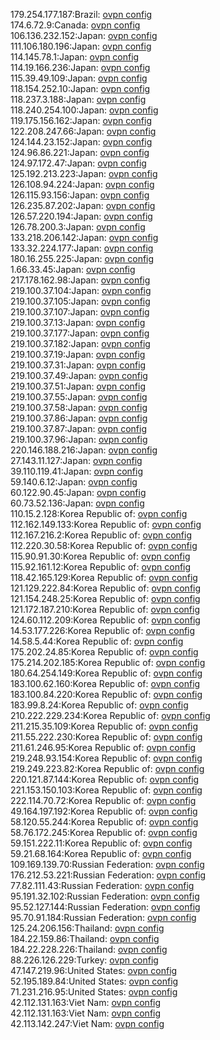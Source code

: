 179.254.177.187:Brazil: [ovpn config](vpn/179_254_177_187.ovpn)  
174.6.72.9:Canada: [ovpn config](vpn/174_6_72_9.ovpn)  
106.136.232.152:Japan: [ovpn config](vpn/106_136_232_152.ovpn)  
111.106.180.196:Japan: [ovpn config](vpn/111_106_180_196.ovpn)  
114.145.78.1:Japan: [ovpn config](vpn/114_145_78_1.ovpn)  
114.19.166.236:Japan: [ovpn config](vpn/114_19_166_236.ovpn)  
115.39.49.109:Japan: [ovpn config](vpn/115_39_49_109.ovpn)  
118.154.252.10:Japan: [ovpn config](vpn/118_154_252_10.ovpn)  
118.237.3.188:Japan: [ovpn config](vpn/118_237_3_188.ovpn)  
118.240.254.100:Japan: [ovpn config](vpn/118_240_254_100.ovpn)  
119.175.156.162:Japan: [ovpn config](vpn/119_175_156_162.ovpn)  
122.208.247.66:Japan: [ovpn config](vpn/122_208_247_66.ovpn)  
124.144.23.152:Japan: [ovpn config](vpn/124_144_23_152.ovpn)  
124.96.86.221:Japan: [ovpn config](vpn/124_96_86_221.ovpn)  
124.97.172.47:Japan: [ovpn config](vpn/124_97_172_47.ovpn)  
125.192.213.223:Japan: [ovpn config](vpn/125_192_213_223.ovpn)  
126.108.94.224:Japan: [ovpn config](vpn/126_108_94_224.ovpn)  
126.115.93.156:Japan: [ovpn config](vpn/126_115_93_156.ovpn)  
126.235.87.202:Japan: [ovpn config](vpn/126_235_87_202.ovpn)  
126.57.220.194:Japan: [ovpn config](vpn/126_57_220_194.ovpn)  
126.78.200.3:Japan: [ovpn config](vpn/126_78_200_3.ovpn)  
133.218.206.142:Japan: [ovpn config](vpn/133_218_206_142.ovpn)  
133.32.224.177:Japan: [ovpn config](vpn/133_32_224_177.ovpn)  
180.16.255.225:Japan: [ovpn config](vpn/180_16_255_225.ovpn)  
1.66.33.45:Japan: [ovpn config](vpn/1_66_33_45.ovpn)  
217.178.162.98:Japan: [ovpn config](vpn/217_178_162_98.ovpn)  
219.100.37.104:Japan: [ovpn config](vpn/219_100_37_104.ovpn)  
219.100.37.105:Japan: [ovpn config](vpn/219_100_37_105.ovpn)  
219.100.37.107:Japan: [ovpn config](vpn/219_100_37_107.ovpn)  
219.100.37.13:Japan: [ovpn config](vpn/219_100_37_13.ovpn)  
219.100.37.177:Japan: [ovpn config](vpn/219_100_37_177.ovpn)  
219.100.37.182:Japan: [ovpn config](vpn/219_100_37_182.ovpn)  
219.100.37.19:Japan: [ovpn config](vpn/219_100_37_19.ovpn)  
219.100.37.31:Japan: [ovpn config](vpn/219_100_37_31.ovpn)  
219.100.37.49:Japan: [ovpn config](vpn/219_100_37_49.ovpn)  
219.100.37.51:Japan: [ovpn config](vpn/219_100_37_51.ovpn)  
219.100.37.55:Japan: [ovpn config](vpn/219_100_37_55.ovpn)  
219.100.37.58:Japan: [ovpn config](vpn/219_100_37_58.ovpn)  
219.100.37.86:Japan: [ovpn config](vpn/219_100_37_86.ovpn)  
219.100.37.87:Japan: [ovpn config](vpn/219_100_37_87.ovpn)  
219.100.37.96:Japan: [ovpn config](vpn/219_100_37_96.ovpn)  
220.146.188.216:Japan: [ovpn config](vpn/220_146_188_216.ovpn)  
27.143.11.127:Japan: [ovpn config](vpn/27_143_11_127.ovpn)  
39.110.119.41:Japan: [ovpn config](vpn/39_110_119_41.ovpn)  
59.140.6.12:Japan: [ovpn config](vpn/59_140_6_12.ovpn)  
60.122.90.45:Japan: [ovpn config](vpn/60_122_90_45.ovpn)  
60.73.52.136:Japan: [ovpn config](vpn/60_73_52_136.ovpn)  
110.15.2.128:Korea Republic of: [ovpn config](vpn/110_15_2_128.ovpn)  
112.162.149.133:Korea Republic of: [ovpn config](vpn/112_162_149_133.ovpn)  
112.167.216.2:Korea Republic of: [ovpn config](vpn/112_167_216_2.ovpn)  
112.220.30.58:Korea Republic of: [ovpn config](vpn/112_220_30_58.ovpn)  
115.90.91.30:Korea Republic of: [ovpn config](vpn/115_90_91_30.ovpn)  
115.92.161.12:Korea Republic of: [ovpn config](vpn/115_92_161_12.ovpn)  
118.42.165.129:Korea Republic of: [ovpn config](vpn/118_42_165_129.ovpn)  
121.129.222.84:Korea Republic of: [ovpn config](vpn/121_129_222_84.ovpn)  
121.154.248.25:Korea Republic of: [ovpn config](vpn/121_154_248_25.ovpn)  
121.172.187.210:Korea Republic of: [ovpn config](vpn/121_172_187_210.ovpn)  
124.60.112.209:Korea Republic of: [ovpn config](vpn/124_60_112_209.ovpn)  
14.53.177.226:Korea Republic of: [ovpn config](vpn/14_53_177_226.ovpn)  
14.58.5.44:Korea Republic of: [ovpn config](vpn/14_58_5_44.ovpn)  
175.202.24.85:Korea Republic of: [ovpn config](vpn/175_202_24_85.ovpn)  
175.214.202.185:Korea Republic of: [ovpn config](vpn/175_214_202_185.ovpn)  
180.64.254.149:Korea Republic of: [ovpn config](vpn/180_64_254_149.ovpn)  
183.100.62.160:Korea Republic of: [ovpn config](vpn/183_100_62_160.ovpn)  
183.100.84.220:Korea Republic of: [ovpn config](vpn/183_100_84_220.ovpn)  
183.99.8.24:Korea Republic of: [ovpn config](vpn/183_99_8_24.ovpn)  
210.222.229.234:Korea Republic of: [ovpn config](vpn/210_222_229_234.ovpn)  
211.215.35.109:Korea Republic of: [ovpn config](vpn/211_215_35_109.ovpn)  
211.55.222.230:Korea Republic of: [ovpn config](vpn/211_55_222_230.ovpn)  
211.61.246.95:Korea Republic of: [ovpn config](vpn/211_61_246_95.ovpn)  
219.248.93.154:Korea Republic of: [ovpn config](vpn/219_248_93_154.ovpn)  
219.249.223.82:Korea Republic of: [ovpn config](vpn/219_249_223_82.ovpn)  
220.121.87.144:Korea Republic of: [ovpn config](vpn/220_121_87_144.ovpn)  
221.153.150.103:Korea Republic of: [ovpn config](vpn/221_153_150_103.ovpn)  
222.114.70.72:Korea Republic of: [ovpn config](vpn/222_114_70_72.ovpn)  
49.164.197.192:Korea Republic of: [ovpn config](vpn/49_164_197_192.ovpn)  
58.120.55.244:Korea Republic of: [ovpn config](vpn/58_120_55_244.ovpn)  
58.76.172.245:Korea Republic of: [ovpn config](vpn/58_76_172_245.ovpn)  
59.151.222.11:Korea Republic of: [ovpn config](vpn/59_151_222_11.ovpn)  
59.21.68.164:Korea Republic of: [ovpn config](vpn/59_21_68_164.ovpn)  
109.169.139.70:Russian Federation: [ovpn config](vpn/109_169_139_70.ovpn)  
176.212.53.221:Russian Federation: [ovpn config](vpn/176_212_53_221.ovpn)  
77.82.111.43:Russian Federation: [ovpn config](vpn/77_82_111_43.ovpn)  
95.191.32.102:Russian Federation: [ovpn config](vpn/95_191_32_102.ovpn)  
95.52.127.144:Russian Federation: [ovpn config](vpn/95_52_127_144.ovpn)  
95.70.91.184:Russian Federation: [ovpn config](vpn/95_70_91_184.ovpn)  
125.24.206.156:Thailand: [ovpn config](vpn/125_24_206_156.ovpn)  
184.22.159.86:Thailand: [ovpn config](vpn/184_22_159_86.ovpn)  
184.22.228.226:Thailand: [ovpn config](vpn/184_22_228_226.ovpn)  
88.226.126.229:Turkey: [ovpn config](vpn/88_226_126_229.ovpn)  
47.147.219.96:United States: [ovpn config](vpn/47_147_219_96.ovpn)  
52.195.189.84:United States: [ovpn config](vpn/52_195_189_84.ovpn)  
71.231.216.95:United States: [ovpn config](vpn/71_231_216_95.ovpn)  
42.112.131.163:Viet Nam: [ovpn config](vpn/42_112_131_163.ovpn)  
42.112.131.163:Viet Nam: [ovpn config](vpn/42_112_131_163.ovpn)  
42.113.142.247:Viet Nam: [ovpn config](vpn/42_113_142_247.ovpn)  
